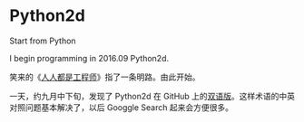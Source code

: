 # Python2d
Start from Python


I begin programming in 2016.09 Python2d.

笑来的《[人人都是工程师](http://xiaolai.li/2016/06/12/makecs-preface/)》指了一条明路。由此开始。

一天，约九月中下旬，发现了 Python2d 在 GitHub 上的[双语版](https://github.com/cycleuser/ThinkPython-en-cn)。这样术语的中英对照问题基本解决了，以后 Googgle  Search 起来会方便很多。

